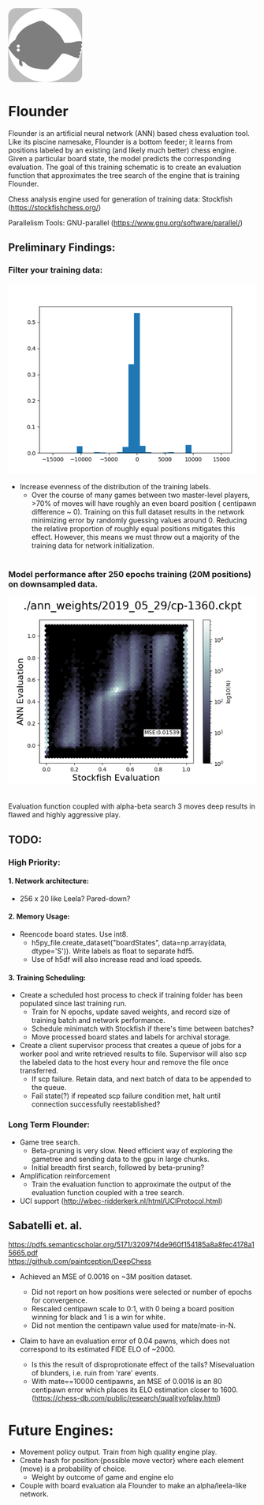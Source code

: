 <img src="https://github.com/casey-martin/flounder/blob/master/figures/flounder.svg" alt="drawing" width="150">

# Flounder
Flounder is an artificial neural network (ANN) based chess evaluation tool. Like its piscine namesake, Flounder is a bottom feeder; it learns from positions labeled by an existing (and likely much better) chess engine. Given a particular board state, the model predicts the corresponding evaluation. The goal of this training schematic is to create an evaluation function that approximates the tree search of the engine that is training Flounder.

Chess analysis engine used for generation of training data:
Stockfish (https://stockfishchess.org/)

Parallelism Tools:
GNU-parallel (https://www.gnu.org/software/parallel/)

## Preliminary Findings:
### Filter your training data:
![Distribution of Stockfish evaluations from games between master-level players.](https://github.com/casey-martin/flounder/blob/master/figures/stockfish_eval_dist.png)  

* Increase evenness of the distribution of the training labels.
  * Over the course of many games between two master-level players, >70% of moves will have roughly an even board position (  centipawn difference ~ 0). Training on this full dataset results in the network minimizing error by randomly guessing values around 0. Reducing the relative proportion of roughly equal positions mitigates this effect. However, this means we must throw out a majority of the training data for network initialization. 
<br/><br/>
### Model performance after 250 epochs training (20M positions) on downsampled data.
![Initial network performance after fitting on downsampled training data.](https://github.com/casey-martin/flounder/blob/master/figures/cp-1360.ckpt.png)  
<br/><br/>
Evaluation function coupled with alpha-beta search 3 moves deep results in flawed and highly aggressive play.

## TODO:
### High Priority:
#### 1. Network architecture:
* 256 x 20 like Leela? Pared-down?
#### 2. Memory Usage:
* Reencode board states. Use int8.
    * h5py_file.create_dataset("boardStates", data=np.array(data, dtype='S')). Write labels as float to separate hdf5.
    * Use of h5df will also increase read and load speeds.
#### 3. Training Scheduling:
* Create a scheduled host process to check if training folder has been populated since last training run.
    * Train for N epochs, update saved weights, and record size of training batch and network performance.
    * Schedule minimatch with Stockfish if there's time between batches?
    * Move processed board states and labels for archival storage.
* Create a client supervisor process that creates a queue of jobs for a worker pool and write retrieved results to file. Supervisor will also scp the labeled data to the host every hour and remove the file once transferred.
    * If scp failure. Retain data, and next batch of data to be appended to the queue. 
    * Fail state(?) if repeated scp failure condition met, halt until connection successfully reestablished?
   

### Long Term Flounder:
* Game tree search.
  * Beta-pruning is very slow. Need efficient way of exploring the gametree and sending data to the gpu in large chunks.
  * Initial breadth first search, followed by beta-pruning?
* Amplification reinforcement
  * Train the evaluation function to approximate the output of the evaluation function coupled with a tree search.
* UCI support (http://wbec-ridderkerk.nl/html/UCIProtocol.html)


## Sabatelli et. al.
https://pdfs.semanticscholar.org/5171/32097f4de960f154185a8a8fec4178a15665.pdf  
https://github.com/paintception/DeepChess

* Achieved an MSE of 0.0016 on ~3M position dataset. 
  * Did not report on how positions were selected or number of epochs for convergence. 
  * Rescaled centipawn scale to 0:1, with 0 being a board position winning for black and 1 is a win for white.
  * Did not mention the centipawn value used for mate/mate-in-N.

* Claim to have an evaluation error of 0.04 pawns, which does not correspond to its estimated FIDE ELO of ~2000.
  * Is this the result of disproprotionate effect of the tails? Misevaluation of blunders, i.e. ruin from 'rare' events.
  * With mate==10000 centipawns, an MSE of 0.0016 is an 80 centipawn error which places its ELO estimation closer to 1600. (https://chess-db.com/public/research/qualityofplay.html)

# Future Engines:
* Movement policy output. Train from high quality engine play.
* Create hash for position:{possible move vector} where each element (move) is a probability of choice.
  * Weight by outcome of game and engine elo
* Couple with board evaluation ala Flounder to make an alpha/leela-like network.
